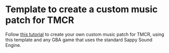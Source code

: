 Template to create a custom music patch for TMCR
================================================

Follow [this tutorial](http://bombch.us/DQ4d "Music Patching Tutorial") to create your own custom music patch
for TMCR, using this template and any GBA game that uses the standard Sappy Sound Engine.